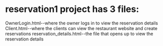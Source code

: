 # reservation1 project has 3 files:
OwnerLogin.html--where the owner logs in to view the reservation details
Client.html--where the clients can view the restaurant website and create reservations
reservation_details.html--the file that opens up to view the reservation details
